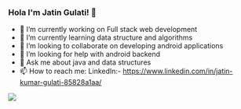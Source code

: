 ### Hola I'm Jatin Gulati! 👋

- 🔭 I’m currently working on Full stack web development
- 🌱 I’m currently learning data structure and algorithms
- 👯 I’m looking to collaborate on developing android applications
- 🤔 I’m looking for help with android backend
- 💬 Ask me about java and data structures
- 📫 How to reach me: LinkedIn:- https://www.linkedin.com/in/jatin-kumar-gulati-85828a1aa/

<img src="https://github-readme-stats.vercel.app/api?username=JatinGulati777&&showicons=true&title_color=ffffff&icon_color=bb2acf&text_color=daf7dc&bg_color=151515">
